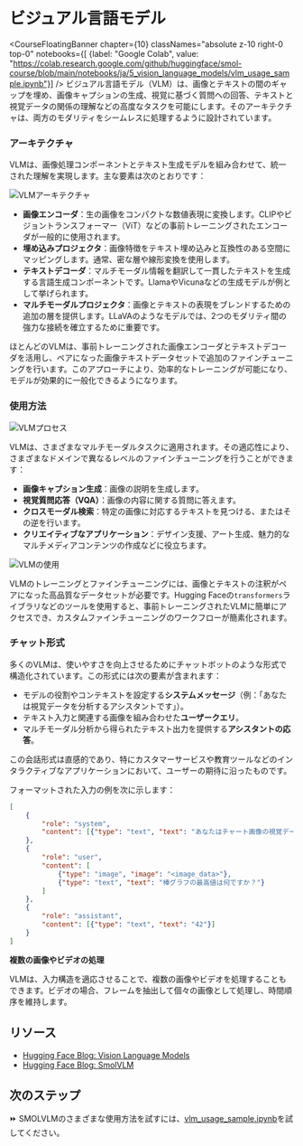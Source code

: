 # ビジュアル言語モデル

<CourseFloatingBanner chapter={10}
  classNames="absolute z-10 right-0 top-0"
  notebooks={[
    {label: "Google Colab", value: "https://colab.research.google.com/github/huggingface/smol-course/blob/main/notebooks/ja/5_vision_language_models/vlm_usage_sample.ipynb"}] />
ビジュアル言語モデル（VLM）は、画像とテキストの間のギャップを埋め、画像キャプションの生成、視覚に基づく質問への回答、テキストと視覚データの関係の理解などの高度なタスクを可能にします。そのアーキテクチャは、両方のモダリティをシームレスに処理するように設計されています。

### アーキテクチャ

VLMは、画像処理コンポーネントとテキスト生成モデルを組み合わせて、統一された理解を実現します。主な要素は次のとおりです：

![VLMアーキテクチャ](./images/VLM_Architecture.png)

- **画像エンコーダ**：生の画像をコンパクトな数値表現に変換します。CLIPやビジョントランスフォーマー（ViT）などの事前トレーニングされたエンコーダが一般的に使用されます。
- **埋め込みプロジェクタ**：画像特徴をテキスト埋め込みと互換性のある空間にマッピングします。通常、密な層や線形変換を使用します。
- **テキストデコーダ**：マルチモーダル情報を翻訳して一貫したテキストを生成する言語生成コンポーネントです。LlamaやVicunaなどの生成モデルが例として挙げられます。
- **マルチモーダルプロジェクタ**：画像とテキストの表現をブレンドするための追加の層を提供します。LLaVAのようなモデルでは、2つのモダリティ間の強力な接続を確立するために重要です。

ほとんどのVLMは、事前トレーニングされた画像エンコーダとテキストデコーダを活用し、ペアになった画像テキストデータセットで追加のファインチューニングを行います。このアプローチにより、効率的なトレーニングが可能になり、モデルが効果的に一般化できるようになります。

### 使用方法

![VLMプロセス](./images/VLM_Process.png)

VLMは、さまざまなマルチモーダルタスクに適用されます。その適応性により、さまざまなドメインで異なるレベルのファインチューニングを行うことができます：

- **画像キャプション生成**：画像の説明を生成します。
- **視覚質問応答（VQA）**：画像の内容に関する質問に答えます。
- **クロスモーダル検索**：特定の画像に対応するテキストを見つける、またはその逆を行います。
- **クリエイティブなアプリケーション**：デザイン支援、アート生成、魅力的なマルチメディアコンテンツの作成などに役立ちます。

![VLMの使用](./images/VLM_Usage.png)

VLMのトレーニングとファインチューニングには、画像とテキストの注釈がペアになった高品質なデータセットが必要です。Hugging Faceの`transformers`ライブラリなどのツールを使用すると、事前トレーニングされたVLMに簡単にアクセスでき、カスタムファインチューニングのワークフローが簡素化されます。

### チャット形式

多くのVLMは、使いやすさを向上させるためにチャットボットのような形式で構造化されています。この形式には次の要素が含まれます：

- モデルの役割やコンテキストを設定する**システムメッセージ**（例：「あなたは視覚データを分析するアシスタントです」）。
- テキスト入力と関連する画像を組み合わせた**ユーザークエリ**。
- マルチモーダル分析から得られたテキスト出力を提供する**アシスタントの応答**。

この会話形式は直感的であり、特にカスタマーサービスや教育ツールなどのインタラクティブなアプリケーションにおいて、ユーザーの期待に沿ったものです。

フォーマットされた入力の例を次に示します：

```json
[
    {
        "role": "system",
        "content": [{"type": "text", "text": "あなたはチャート画像の視覚データを解釈する専門のビジュアル言語モデルです..."}]
    },
    {
        "role": "user",
        "content": [
            {"type": "image", "image": "<image_data>"},
            {"type": "text", "text": "棒グラフの最高値は何ですか？"}
        ]
    },
    {
        "role": "assistant",
        "content": [{"type": "text", "text": "42"}]
    }
]
```

**複数の画像やビデオの処理**

VLMは、入力構造を適応させることで、複数の画像やビデオを処理することもできます。ビデオの場合、フレームを抽出して個々の画像として処理し、時間順序を維持します。

## リソース

- [Hugging Face Blog: Vision Language Models](https://huggingface.co/blog/vlms)
- [Hugging Face Blog: SmolVLM](https://huggingface.co/blog/smolvlm)

## 次のステップ

⏩ SMOLVLMのさまざまな使用方法を試すには、[vlm_usage_sample.ipynb](../../../notebooks/ja/5_vision_language_models/vlm_usage_sample.ipynb)を試してください。
